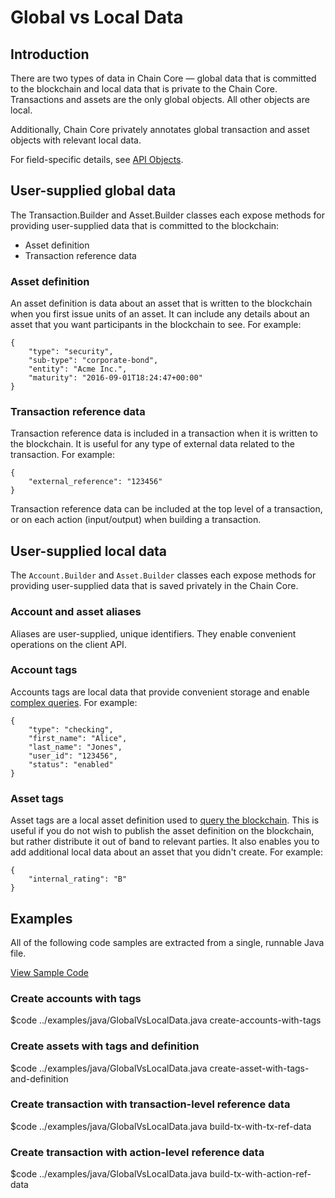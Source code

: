 # Global vs Local Data

## Introduction

There are two types of data in Chain Core — global data that is committed to the blockchain and local data that is private to the Chain Core. Transactions and assets are the only global objects. All other objects are local.

Additionally, Chain Core privately annotates global transaction and asset objects with relevant local data.

For field-specific details, see [API Objects](../reference/api-objects.md).

## User-supplied global data

The Transaction.Builder and Asset.Builder classes each expose methods for providing user-supplied data that is committed to the blockchain:

* Asset definition
* Transaction reference data

### Asset definition

An asset definition is data about an asset that is written to the blockchain when you first issue units of an asset. It can include any details about an asset that you want participants in the blockchain to see. For example:

```
{
    "type": "security",
    "sub-type": "corporate-bond",
    "entity": "Acme Inc.",
    "maturity": "2016-09-01T18:24:47+00:00"
}
```

### Transaction reference data

Transaction reference data is included in a transaction when it is written to the blockchain. It is useful for any type of external data related to the transaction. For example:

```
{
    "external_reference": "123456"
}
```
Transaction reference data can be included at the top level of a transaction, or on each action (input/output) when building a transaction.

## User-supplied local data

The `Account.Builder` and `Asset.Builder` classes each expose methods for providing user-supplied data that is saved privately in the Chain Core.

### Account and asset aliases

Aliases are user-supplied, unique identifiers. They enable convenient operations on the client API.

### Account tags

Accounts tags are local data that provide convenient storage and enable [complex queries](../build-applications/query-filters.md). For example:

```
{
    "type": "checking",
    "first_name": "Alice",
    "last_name": "Jones",
    "user_id": "123456",
    "status": "enabled"
}
```

### Asset tags

Asset tags are a local asset definition used to [query the blockchain](../build-applications/query-filters.md). This is useful if you do not wish to publish the asset definition on the blockchain, but rather distribute it out of band to relevant parties. It also enables you to add additional local data about an asset that you didn't create. For example:

```
{
    "internal_rating": "B"
}
```

## Examples

All of the following code samples are extracted from a single, runnable Java file.

<a href="../examples/java/GlobalVsLocalData.java" class="downloadBtn btn success" target="\_blank">View Sample Code</a>

### Create accounts with tags

$code ../examples/java/GlobalVsLocalData.java create-accounts-with-tags

### Create assets with tags and definition

$code ../examples/java/GlobalVsLocalData.java create-asset-with-tags-and-definition

### Create transaction with transaction-level reference data

$code ../examples/java/GlobalVsLocalData.java build-tx-with-tx-ref-data

### Create transaction with action-level reference data

$code ../examples/java/GlobalVsLocalData.java build-tx-with-action-ref-data

